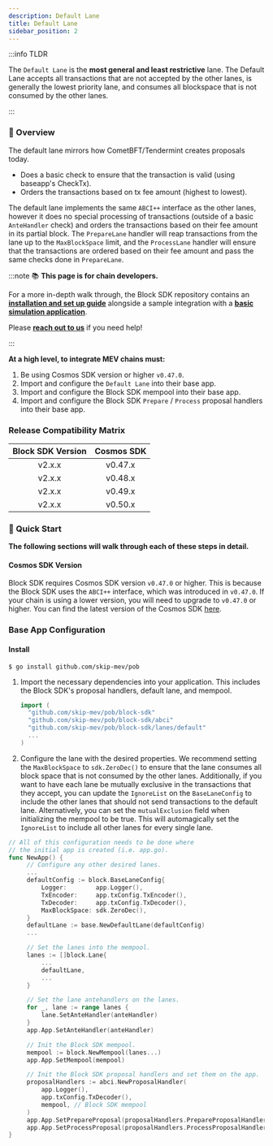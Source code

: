 ```yaml
---
description: Default Lane
title: Default Lane
sidebar_position: 2
---
```


<!-- TODO: Idk what other information we might want here @mag -->

:::info TLDR

The `Default Lane` is the **most general and least restrictive** lane. The Default Lane accepts all transactions that are not accepted by the other lanes, is generally the lowest priority lane, and consumes all blockspace that is
not consumed by the other lanes.

:::

### 📖 Overview

The default lane mirrors how CometBFT/Tendermint creates proposals today.

- Does a basic check to ensure that the transaction is valid (using baseapp's CheckTx).
- Orders the transactions based on tx fee amount (highest to lowest).

The default lane implements the same `ABCI++` interface as the other lanes, however it does no special processing of transactions (outside of a basic `AnteHandler` check) and orders the transactions based on their fee amount in its partial block. The `PrepareLane` handler will reap transactions from the lane up to the `MaxBlockSpace` limit, and the `ProcessLane` handler will ensure that the transactions are ordered based on their fee amount and pass the same checks done in `PrepareLane`.

:::note 📚 **This page is for chain developers.**

For a more in-depth walk through, the Block SDK repository contains an [**installation and set up guide**](https://github.com/skip-mev/pob#readme) alongside a sample integration with a [**basic simulation application**](https://github.com/skip-mev/pob/blob/main/tests/app/app.go).

Please [**reach out to us**](https://skip.money/contact) if you need help!

:::

**At a high level, to integrate MEV chains must:**

1. Be using Cosmos SDK version or higher `v0.47.0`.
2. Import and configure the `Default Lane` into their base app.
3. Import and configure the Block SDK mempool into their base app.
4. Import and configure the Block SDK `Prepare` / `Process` proposal handlers into their base app.

### Release Compatibility Matrix

| Block SDK Version | Cosmos SDK |
| :---------------: | :--------: |
|      v2.x.x       |  v0.47.x   |
|      v2.x.x       |  v0.48.x   |
|      v2.x.x       |  v0.49.x   |
|      v2.x.x       |  v0.50.x   |

### 🚀 Quick Start

**The following sections will walk through each of these steps in detail.**

#### Cosmos SDK Version

Block SDK requires Cosmos SDK version `v0.47.0` or higher. This is because the Block SDK uses the `ABCI++` interface, which was introduced in `v0.47.0`. If your chain is using a lower version, you will need to upgrade to `v0.47.0` or higher. You can find the latest version of the Cosmos SDK [here](https://github.com/cosmos/cosmos-sdk/releases).

### Base App Configuration

#### Install

<!-- # TODO: Update once we rename the repo -->

```shell
$ go install github.com/skip-mev/pob
```

1. Import the necessary dependencies into your application. This includes the Block SDK's proposal handlers, default lane, and mempool.

   ```go
   import (
     "github.com/skip-mev/pob/block-sdk"
     "github.com/skip-mev/pob/block-sdk/abci"
     "github.com/skip-mev/pob/block-sdk/lanes/default"
     ...
   )
   ```

2. Configure the lane with the desired properties. We recommend setting the `MaxBlockSpace` to `sdk.ZeroDec()` to ensure that the lane consumes all block space that is not consumed by the other lanes. Additionally, if you want to have each lane be mutually exclusive in the transactions that they accept, you can update the `IgnoreList` on the `BaseLaneConfig` to include the other lanes that should not send transactions to the default lane. Alternatively, you can set the `mutualExclusion` field when initializing the mempool to be true. This will automagically set the `IgnoreList` to include all other lanes for every single lane.

<!-- TODO: Does this make sense? @Mag -->

```go
// All of this configuration needs to be done where
// the initial app is created (i.e. app.go).
func NewApp() {
     // Configure any other desired lanes.
     ...
     defaultConfig := block.BaseLaneConfig{
         Logger:        app.Logger(),
         TxEncoder:     app.txConfig.TxEncoder(),
         TxDecoder:     app.txConfig.TxDecoder(),
         MaxBlockSpace: sdk.ZeroDec(),
     }
     defaultLane := base.NewDefaultLane(defaultConfig)
     ...

     // Set the lanes into the mempool.
     lanes := []block.Lane{
         ...
         defaultLane,
         ...
     }

     // Set the lane antehandlers on the lanes.
     for _, lane := range lanes {
         lane.SetAnteHandler(anteHandler)
     }
     app.App.SetAnteHandler(anteHandler)

     // Init the Block SDK mempool.
     mempool := block.NewMempool(lanes...)
     app.App.SetMempool(mempool)

     // Init the Block SDK proposal handlers and set them on the app.
     proposalHandlers := abci.NewProposalHandler(
         app.Logger(),
         app.txConfig.TxDecoder(),
         mempool, // Block SDK mempool
     )
     app.App.SetPrepareProposal(proposalHandlers.PrepareProposalHandler())
     app.App.SetProcessProposal(proposalHandlers.ProcessProposalHandler())
}
```
